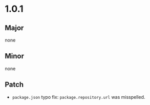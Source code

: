 # 1.0.1

## Major

none

## Minor

none

## Patch

- `package.json` typo fix: `package.repository.url` was misspelled.
